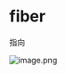 # fiber



指向

![image.png](https://p3-juejin.byteimg.com/tos-cn-i-k3u1fbpfcp/128311b7121f4d4f919d49b326b0271b~tplv-k3u1fbpfcp-jj-mark:3024:0:0:0:q75.awebp)